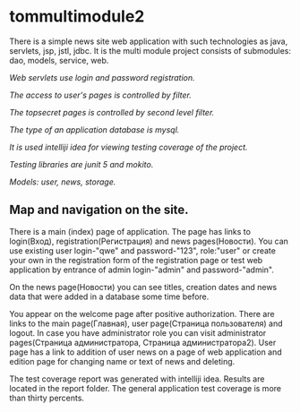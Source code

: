 # tommultimodule2
There is a simple news site web application with such technologies as java, servlets, jsp, jstl, jdbc.
It is the multi module project consists of submodules: dao, models, service, web.

*Web servlets use login and password registration.*

*The access to user's pages is controlled by filter.*

*The topsecret pages is controlled by second level filter.*

*The type of an application database is mysql.*

*It is used intelliji idea for viewing testing coverage of the project.*

*Testing libraries are junit 5 and mokito.*

*Models: user, news, storage.*

Map and navigation on the site.
------------------------------

There is a main (index) page of application.
The page has links to login(Вход), registration(Регистрация) and news pages(Новости).
You can use existing user login-"qwe" and password-"123", role:"user" or 
create your own in the registration form of the registration page or
 test web application by entrance of admin login-"admin" and password-"admin".

On the news page(Новости) you can see titles, creation dates and news data
that were added in a database some time before.

You appear on the welcome page after positive authorization.
There are links to the main page(Главная), user page(Страница пользователя) and logout.
In case you have administrator role you can visit administrator pages(Страница администратора, Страница администратора2).
User page has a link to addition of user news on a page of web application and edition page for changing name or text of news and deleting.

The test coverage report was generated with intelliji idea. Results are located in the report folder. The general application test coverage is more than thirty percents.
 

